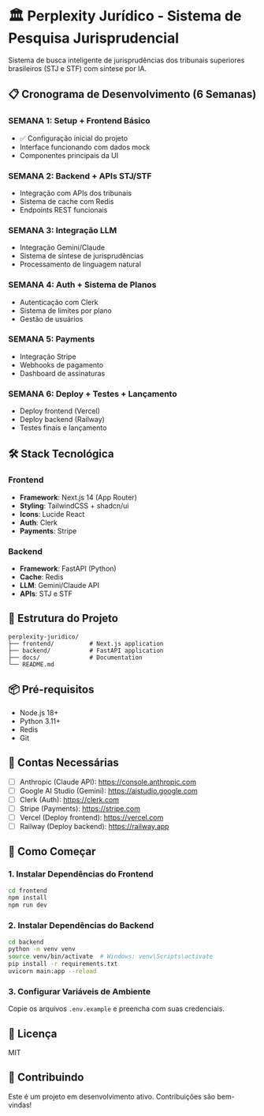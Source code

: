 # 🏛️ Perplexity Jurídico - Sistema de Pesquisa Jurisprudencial

Sistema de busca inteligente de jurisprudências dos tribunais superiores brasileiros (STJ e STF) com síntese por IA.

## 📋 Cronograma de Desenvolvimento (6 Semanas)

### **SEMANA 1**: Setup + Frontend Básico
- ✅ Configuração inicial do projeto
- Interface funcionando com dados mock
- Componentes principais da UI

### **SEMANA 2**: Backend + APIs STJ/STF
- Integração com APIs dos tribunais
- Sistema de cache com Redis
- Endpoints REST funcionais

### **SEMANA 3**: Integração LLM
- Integração Gemini/Claude
- Sistema de síntese de jurisprudências
- Processamento de linguagem natural

### **SEMANA 4**: Auth + Sistema de Planos
- Autenticação com Clerk
- Sistema de limites por plano
- Gestão de usuários

### **SEMANA 5**: Payments
- Integração Stripe
- Webhooks de pagamento
- Dashboard de assinaturas

### **SEMANA 6**: Deploy + Testes + Lançamento
- Deploy frontend (Vercel)
- Deploy backend (Railway)
- Testes finais e lançamento

## 🛠️ Stack Tecnológica

### Frontend
- **Framework**: Next.js 14 (App Router)
- **Styling**: TailwindCSS + shadcn/ui
- **Icons**: Lucide React
- **Auth**: Clerk
- **Payments**: Stripe

### Backend
- **Framework**: FastAPI (Python)
- **Cache**: Redis
- **LLM**: Gemini/Claude API
- **APIs**: STJ e STF

## 🚀 Estrutura do Projeto

```
perplexity-juridico/
├── frontend/          # Next.js application
├── backend/           # FastAPI application
├── docs/              # Documentation
└── README.md
```

## 📦 Pré-requisitos

- Node.js 18+
- Python 3.11+
- Redis
- Git

## 🔑 Contas Necessárias

- [ ] Anthropic (Claude API): https://console.anthropic.com
- [ ] Google AI Studio (Gemini): https://aistudio.google.com
- [ ] Clerk (Auth): https://clerk.com
- [ ] Stripe (Payments): https://stripe.com
- [ ] Vercel (Deploy frontend): https://vercel.com
- [ ] Railway (Deploy backend): https://railway.app

## 🏁 Como Começar

### 1. Instalar Dependências do Frontend
```bash
cd frontend
npm install
npm run dev
```

### 2. Instalar Dependências do Backend
```bash
cd backend
python -m venv venv
source venv/bin/activate  # Windows: venv\Scripts\activate
pip install -r requirements.txt
uvicorn main:app --reload
```

### 3. Configurar Variáveis de Ambiente
Copie os arquivos `.env.example` e preencha com suas credenciais.

## 📝 Licença

MIT

## 👥 Contribuindo

Este é um projeto em desenvolvimento ativo. Contribuições são bem-vindas!
